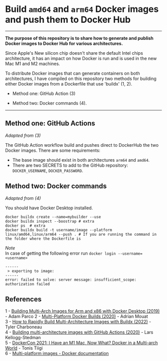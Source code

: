 # Build `amd64` and `arm64` Docker images and push them to Docker Hub

---

**The purpose of this repository is to share how to generate and publish Docker images to Docker Hub for various architectures.**

Since Apple's New silicon chip doesn't share the default Intel chips architecture, it has an impact on how Docker is run and is used in the new Mac M1 and M2 machines.

To distribute Docker images that can generate containers on both architectures, I have compiled on this repository two methods for building either Docker images from a Dockerfile that use 'buildx' (1, 2).

- Method one: GitHub Action (3)

- Method two: Docker commands (4). 

---

## Method one: GitHub Actions
*Adapted from (3)*

The GitHub Action workflow build and pushes direct to DockerHub the two Docker images. 
There are some requirements:
- The base image should exist in both architectures `arm64` and `amd64`.
- There are two SECRETS to add to the GitHub repository: `DOCKER_USERNAME`, `DOCKER_PASSWORD`.

## Method two: Docker commands
*Adapted from (4)*  

You should have Docker Desktop installed.

``` 
docker buildx create --name=mybuilder --use  
docker buildx inspect --boostrap # extra
docker ps  # extra
docker buildx build -t username/image --platform linux/amd64,linux/arm64 --push . # If you are running the command in the folder where the Dockerfile is
```
*Note*  
In case of getting the following error run `docker login --username=<username>`  
```
------
 > exporting to image:
------
error: failed to solve: server message: insufficient_scope: authorization failed
```


## References
1 - [Building Multi-Arch Images for Arm and x86 with Docker Desktop (2019)](https://www.docker.com/blog/multi-arch-images/) - Adam Parco
2 - [Multi-Platform Docker Builds (2020)](https://www.docker.com/blog/multi-platform-docker-builds/) - Adrian Mouat  
3 - [How to Rapidly Build Multi-Architecture Images with Buildx (2022)](https://www.docker.com/blog/how-to-rapidly-build-multi-architecture-images-with-buildx/) - Tyler Charboneau  
4 - [Building multi-architecture images with GitHub Actions (2020)](https://blog.oddbit.com/post/2020-09-25-building-multi-architecture-im/) - Lars Kellogg-Stedman    
5 - [DockerCon 2021: I Have an M1 Mac, Now What? Docker in a Multi-arch World](https://www.youtube.com/watch?v=pvaQcMrvMJo) - Tonis Tiigi  
6 - [Multi-platform images - Docker documentation](https://docs.docker.com/build/building/multi-platform/)

